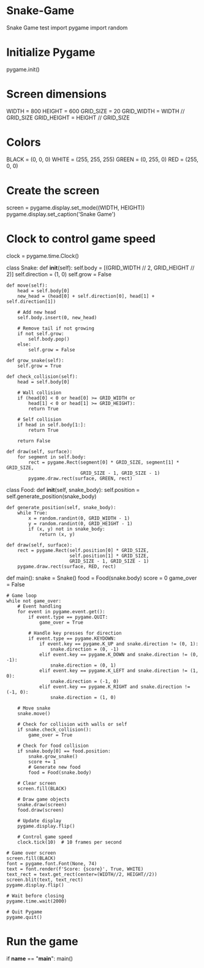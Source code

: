 # Snake-Game
Snake Game test 
import pygame
import random

# Initialize Pygame
pygame.init()

# Screen dimensions
WIDTH = 800
HEIGHT = 600
GRID_SIZE = 20
GRID_WIDTH = WIDTH // GRID_SIZE
GRID_HEIGHT = HEIGHT // GRID_SIZE

# Colors
BLACK = (0, 0, 0)
WHITE = (255, 255, 255)
GREEN = (0, 255, 0)
RED = (255, 0, 0)

# Create the screen
screen = pygame.display.set_mode((WIDTH, HEIGHT))
pygame.display.set_caption('Snake Game')

# Clock to control game speed
clock = pygame.time.Clock()

class Snake:
    def __init__(self):
        self.body = [(GRID_WIDTH // 2, GRID_HEIGHT // 2)]
        self.direction = (1, 0)
        self.grow = False

    def move(self):
        head = self.body[0]
        new_head = (head[0] + self.direction[0], head[1] + self.direction[1])
        
        # Add new head
        self.body.insert(0, new_head)
        
        # Remove tail if not growing
        if not self.grow:
            self.body.pop()
        else:
            self.grow = False

    def grow_snake(self):
        self.grow = True

    def check_collision(self):
        head = self.body[0]
        
        # Wall collision
        if (head[0] < 0 or head[0] >= GRID_WIDTH or 
            head[1] < 0 or head[1] >= GRID_HEIGHT):
            return True
        
        # Self collision
        if head in self.body[1:]:
            return True
        
        return False

    def draw(self, surface):
        for segment in self.body:
            rect = pygame.Rect(segment[0] * GRID_SIZE, segment[1] * GRID_SIZE, 
                               GRID_SIZE - 1, GRID_SIZE - 1)
            pygame.draw.rect(surface, GREEN, rect)

class Food:
    def __init__(self, snake_body):
        self.position = self.generate_position(snake_body)

    def generate_position(self, snake_body):
        while True:
            x = random.randint(0, GRID_WIDTH - 1)
            y = random.randint(0, GRID_HEIGHT - 1)
            if (x, y) not in snake_body:
                return (x, y)

    def draw(self, surface):
        rect = pygame.Rect(self.position[0] * GRID_SIZE, 
                           self.position[1] * GRID_SIZE, 
                           GRID_SIZE - 1, GRID_SIZE - 1)
        pygame.draw.rect(surface, RED, rect)

def main():
    snake = Snake()
    food = Food(snake.body)
    score = 0
    game_over = False

    # Game loop
    while not game_over:
        # Event handling
        for event in pygame.event.get():
            if event.type == pygame.QUIT:
                game_over = True
            
            # Handle key presses for direction
            if event.type == pygame.KEYDOWN:
                if event.key == pygame.K_UP and snake.direction != (0, 1):
                    snake.direction = (0, -1)
                elif event.key == pygame.K_DOWN and snake.direction != (0, -1):
                    snake.direction = (0, 1)
                elif event.key == pygame.K_LEFT and snake.direction != (1, 0):
                    snake.direction = (-1, 0)
                elif event.key == pygame.K_RIGHT and snake.direction != (-1, 0):
                    snake.direction = (1, 0)

        # Move snake
        snake.move()

        # Check for collision with walls or self
        if snake.check_collision():
            game_over = True

        # Check for food collision
        if snake.body[0] == food.position:
            snake.grow_snake()
            score += 1
            # Generate new food
            food = Food(snake.body)

        # Clear screen
        screen.fill(BLACK)

        # Draw game objects
        snake.draw(screen)
        food.draw(screen)

        # Update display
        pygame.display.flip()

        # Control game speed
        clock.tick(10)  # 10 frames per second

    # Game over screen
    screen.fill(BLACK)
    font = pygame.font.Font(None, 74)
    text = font.render(f'Score: {score}', True, WHITE)
    text_rect = text.get_rect(center=(WIDTH//2, HEIGHT//2))
    screen.blit(text, text_rect)
    pygame.display.flip()

    # Wait before closing
    pygame.time.wait(2000)

    # Quit Pygame
    pygame.quit()

# Run the game
if __name__ == "__main__":
    main()
